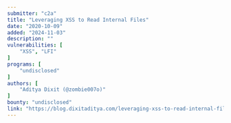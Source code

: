 ```yaml
---
submitter: "c2a"
title: "Leveraging XSS to Read Internal Files"
date: "2020-10-09"
added: "2024-11-03"
description: ""
vulnerabilities: [
    "XSS", "LFI"
]
programs: [
    "undisclosed"
]
authors: [
    "Aditya Dixit (@zombie007o)"
]
bounty: "undisclosed"
link: "https://blog.dixitaditya.com/leveraging-xss-to-read-internal-files/"
---
```




